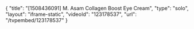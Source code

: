 {
    "title": "[1508436091] M. Asam Collagen Boost Eye Cream",
    "type": "solo",
    "layout": "iframe-static",
    "videoId": "123178537",
    "url": "\/tvpembed\/123178537"
}